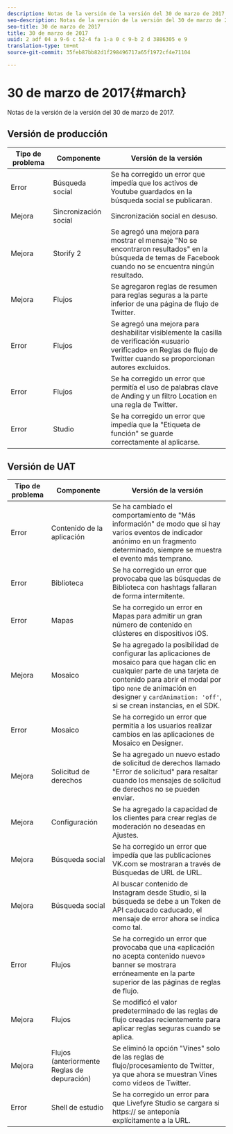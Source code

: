 ```yaml
---
description: Notas de la versión de la versión del 30 de marzo de 2017.
seo-description: Notas de la versión de la versión del 30 de marzo de 2017.
seo-title: 30 de marzo de 2017
title: 30 de marzo de 2017
uuid: 2 adf 04 a 9-6 c 52-4 fa 1-a 0 c 9-b 2 d 3886305 e 9
translation-type: tm+mt
source-git-commit: 35feb87bb82d1f298496717a65f1972cf4e71104

---
```



# 30 de marzo de 2017{#march}

Notas de la versión de la versión del 30 de marzo de 2017.

## Versión de producción

| Tipo de problema | Componente | Versión de la versión |
|---|---|---|
| Error | Búsqueda social | Se ha corregido un error que impedía que los activos de Youtube guardados en la búsqueda social se publicaran. |
| Mejora | Sincronización social | Sincronización social en desuso. |
| Mejora | Storify 2 | Se agregó una mejora para mostrar el mensaje "No se encontraron resultados" en la búsqueda de temas de Facebook cuando no se encuentra ningún resultado. |
| Mejora | Flujos | Se agregaron reglas de resumen para reglas seguras a la parte inferior de una página de flujo de Twitter. |
| Error | Flujos | Se agregó una mejora para deshabilitar visiblemente la casilla de verificación «usuario verificado» en Reglas de flujo de Twitter cuando se proporcionan autores excluidos. |
| Error | Flujos | Se ha corregido un error que permitía el uso de palabras clave de Anding y un filtro Location en una regla de Twitter. |
| Error | Studio | Se ha corregido un error que impedía que la "Etiqueta de función" se guarde correctamente al aplicarse. |

## Versión de UAT

| Tipo de problema | Componente | Versión de la versión |
|---|---|---|
| Error | Contenido de la aplicación | Se ha cambiado el comportamiento de "Más información" de modo que si hay varios eventos de indicador anónimo en un fragmento determinado, siempre se muestra el evento más temprano. |
| Error | Biblioteca | Se ha corregido un error que provocaba que las búsquedas de Biblioteca con hashtags fallaran de forma intermitente. |
| Error | Mapas | Se ha corregido un error en Mapas para admitir un gran número de contenido en clústeres en dispositivos iOS. |
| Mejora | Mosaico | Se ha agregado la posibilidad de configurar las aplicaciones de mosaico para que hagan clic en cualquier parte de una tarjeta de contenido para abrir el modal por tipo `none` de animación en designer y `cardAnimation: 'off'`, si se crean instancias, en el SDK. |
| Error | Mosaico | Se ha corregido un error que permitía a los usuarios realizar cambios en las aplicaciones de Mosaico en Designer. |
| Mejora | Solicitud de derechos | Se ha agregado un nuevo estado de solicitud de derechos llamado "Error de solicitud" para resaltar cuando los mensajes de solicitud de derechos no se pueden enviar. |
| Mejora | Configuración | Se ha agregado la capacidad de los clientes para crear reglas de moderación no deseadas en Ajustes. |
| Mejora | Búsqueda social | Se ha corregido un error que impedía que las publicaciones VK.com se mostraran a través de Búsquedas de URL de URL. |
| Mejora | Búsqueda social | Al buscar contenido de Instagram desde Studio, si la búsqueda se debe a un Token de API caducado caducado, el mensaje de error ahora se indica como tal. |
| Error | Flujos | Se ha corregido un error que provocaba que una «aplicación no acepta contenido nuevo» banner se mostrara erróneamente en la parte superior de las páginas de reglas de flujo. |
| Mejora | Flujos | Se modificó el valor predeterminado de las reglas de flujo creadas recientemente para aplicar reglas seguras cuando se aplica. |
| Mejora | Flujos (anteriormente Reglas de depuración) | Se eliminó la opción "Vines" solo de las reglas de flujo/procesamiento de Twitter, ya que ahora se muestran Vines como vídeos de Twitter. |
| Error | Shell de estudio | Se ha corregido un error para que Livefyre Studio se cargara si https:// se anteponía explícitamente a la URL. |


